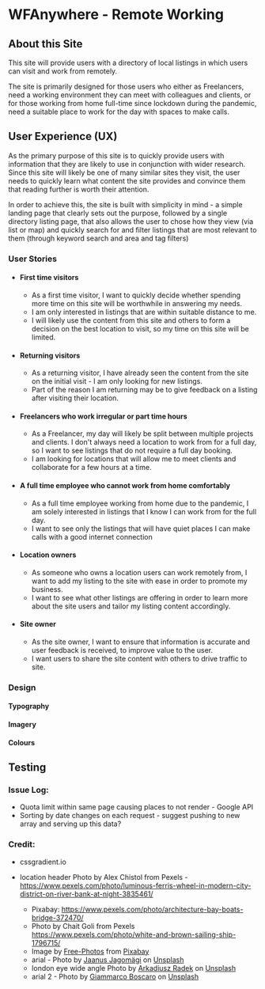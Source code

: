 # WFAnywhere - Remote Working

## About this Site

This site will provide users with a directory of local listings in which users can visit and work from remotely.

The site is primarily designed for those users who either as Freelancers, need a working environment they can meet with colleagues and clients, or for those working from home full-time since lockdown during the pandemic, need a suitable place to work for the day with spaces to make calls.


## User Experience (UX)
As the primary purpose of this site is to quickly provide users with information that they are likely to use in conjunction with wider research. Since this site will likely be one of many similar sites they visit, the user needs to quickly learn what content the site provides and convince them that reading further is worth their attention.

In order to achieve this, the site is built with simplicity in mind - a simple landing page that clearly sets out the purpose, followed by a single directory listing page, that also allows the user to chose how they view (via list or map) and quickly search for and filter listings that are most relevant to them (through keyword search and area and tag filters) 

### User Stories
 
- #### First time visitors
    - As a first time visitor, I want to quickly decide whether spending more time on this site will be worthwhile in answering my needs.
    - I am only interested in listings that are within suitable distance to me.
    - I will likely use the content from this site and others to form a decision on the best location to visit, so my time on this site will be limited.
- #### Returning visitors
    - As a returning visitor, I have already seen the content from the site on the initial visit - I am only looking for new listings.
    - Part of the reason I am returning may be to give feedback on a listing after visiting their location.
- #### Freelancers who work irregular or part time hours
    - As a Freelancer, my day will likely be split between multiple projects and clients. I don't always need a location to work from for a full day, so I want to see listings that do not require a full day booking.
    - I am looking for locations that will allow me to meet clients and collaborate for a few hours at a time.

- #### A full time employee who cannot work from home comfortably
    - As a full time employee working from home due to the pandemic, I am solely interested in listings that I know I can work from for the full day. 
    - I want to see only the listings that will have quiet places I can make calls with a good internet connection
- #### Location owners
    - As someone who owns a location users can work remotely from, I want to add my listing to the site with ease in order to promote my business.
    - I want to see what other listings are offering in order to learn more about the site users and tailor my listing content accordingly. 
- #### Site owner
    - As the site owner, I want to ensure that information is accurate and user feedback is received, to improve value to the user.
    - I want users to share the site content with others to drive traffic to site.

### Design

#### Typography

#### Imagery

#### Colours



## Testing 

### Issue Log:
 - Quota limit within same page causing places to not render - Google API
 - Sorting by date changes on each request - suggest pushing to new array and serving up this data?





 ### Credit:
 - cssgradient.io


 - location header Photo by Alex Chistol from Pexels - https://www.pexels.com/photo/luminous-ferris-wheel-in-modern-city-district-on-river-bank-at-night-3835461/
    - Pixabay: https://www.pexels.com/photo/architecture-bay-boats-bridge-372470/ 
    - Photo by Chait Goli from Pexels https://www.pexels.com/photo/white-and-brown-sailing-ship-1796715/
    - Image by <a href="https://pixabay.com/photos/?utm_source=link-attribution&amp;utm_medium=referral&amp;utm_campaign=image&amp;utm_content=945497">Free-Photos</a> from <a href="https://pixabay.com/?utm_source=link-attribution&amp;utm_medium=referral&amp;utm_campaign=image&amp;utm_content=945497">Pixabay</a>
    - arial - <span>Photo by <a href="https://unsplash.com/@jaanus?utm_source=unsplash&amp;utm_medium=referral&amp;utm_content=creditCopyText">Jaanus Jagomägi</a> on <a href="https://unsplash.com/?utm_source=unsplash&amp;utm_medium=referral&amp;utm_content=creditCopyText">Unsplash</a></span> 
    -  london eye wide angle <span>Photo by <a href="https://unsplash.com/@arkadiuszradek?utm_source=unsplash&amp;utm_medium=referral&amp;utm_content=creditCopyText">Arkadiusz Radek</a> on <a href="https://unsplash.com/?utm_source=unsplash&amp;utm_medium=referral&amp;utm_content=creditCopyText">Unsplash</a></span>
    - arial 2 - <span>Photo by <a href="https://unsplash.com/@giamboscaro?utm_source=unsplash&amp;utm_medium=referral&amp;utm_content=creditCopyText">Giammarco Boscaro</a> on <a href="https://unsplash.com/?utm_source=unsplash&amp;utm_medium=referral&amp;utm_content=creditCopyText">Unsplash</a></span>